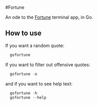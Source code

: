 #Fortune

An ode to the [Fortune]() terminal app, in Go.


## How to use

If you want a random quote:
``` go
  gofortune
```

If you want to filter out offensive quotes:
``` go
  gofortune -o
```

and if you want to see help text:
```go
  gofortune -h
  gofortune --help
```

